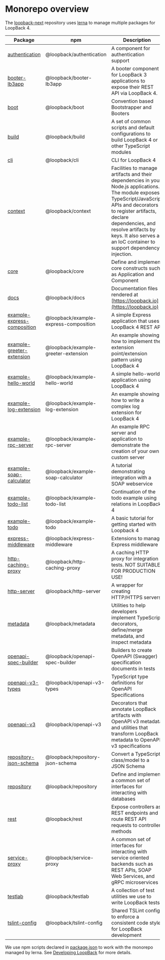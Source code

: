 # Monorepo overview

The [loopback-next](https://github.com/strongloop/loopback-next) repository uses
[lerna](https://lernajs.io/) to manage multiple packages for LoopBack 4.

<!-- PLEASE KEEP THE TABLE ROWS SORTED ALPHABETICALLY BY PACKAGE NAME-->

| Package                                                                                                             | npm                                   | Description                                                                                                                                                                                                                                                                                      |
| ------------------------------------------------------------------------------------------------------------------- | ------------------------------------- | ------------------------------------------------------------------------------------------------------------------------------------------------------------------------------------------------------------------------------------------------------------------------------------------------ |
| [authentication](https://github.com/strongloop/loopback-next/tree/master/packages/authentication)                   | @loopback/authentication              | A component for authentication support                                                                                                                                                                                                                                                           |
| [booter-lb3app](https://github.com/strongloop/loopback-next/tree/master/packages/booter-lb3app)                     | @loopback/booter-lb3app               | A booter component for LoopBack 3 applications to expose their REST API via LoopBack 4.                                                                                                                                                                                                          |
| [boot](https://github.com/strongloop/loopback-next/tree/master/packages/boot)                                       | @loopback/boot                        | Convention based Bootstrapper and Booters                                                                                                                                                                                                                                                        |
| [build](https://github.com/strongloop/loopback-next/tree/master/packages/build)                                     | @loopback/build                       | A set of common scripts and default configurations to build LoopBack 4 or other TypeScript modules                                                                                                                                                                                               |
| [cli](https://github.com/strongloop/loopback-next/tree/master/packages/cli)                                         | @loopback/cli                         | CLI for LoopBack 4                                                                                                                                                                                                                                                                               |
| [context](https://github.com/strongloop/loopback-next/tree/master/packages/context)                                 | @loopback/context                     | Facilities to manage artifacts and their dependencies in your Node.js applications. The module exposes TypeScript/JavaScript APIs and decorators to register artifacts, declare dependencies, and resolve artifacts by keys. It also serves as an IoC container to support dependency injection. |
| [core](https://github.com/strongloop/loopback-next/tree/master/packages/core)                                       | @loopback/core                        | Define and implement core constructs such as Application and Component                                                                                                                                                                                                                           |
| [docs](https://github.com/strongloop/loopback-next/tree/master/docs)                                                | @loopback/docs                        | Documentation files rendered at [https://loopback.io](https://loopback.io)                                                                                                                                                                                                                       |
| [example-express-composition](https://github.com/strongloop/loopback-next/tree/master/examples/express-composition) | @loopback/example-express-composition | A simple Express application that uses LoopBack 4 REST API                                                                                                                                                                                                                                       |
| [example-greeter-extension](https://github.com/strongloop/loopback-next/tree/master/examples/greeter-extension)     | @loopback/example-greeter-extension   | An example showing how to implement the extension point/extension pattern using LoopBack 4                                                                                                                                                                                                       |
| [example-hello-world](https://github.com/strongloop/loopback-next/tree/master/examples/hello-world)                 | @loopback/example-hello-world         | A simple hello-world application using LoopBack 4                                                                                                                                                                                                                                                |
| [example-log-extension](https://github.com/strongloop/loopback-next/tree/master/examples/log-extension)             | @loopback/example-log-extension       | An example showing how to write a complex log extension for LoopBack 4                                                                                                                                                                                                                           |
| [example-rpc-server](https://github.com/strongloop/loopback-next/tree/master/examples/rpc-server)                   | @loopback/example-rpc-server          | An example RPC server and application to demonstrate the creation of your own custom server                                                                                                                                                                                                      |
| [example-soap-calculator](https://github.com/strongloop/loopback-next/tree/master/examples/soap-calculator)         | @loopback/example-soap-calculator     | A tutorial demonstrating integration with a SOAP webservice                                                                                                                                                                                                                                      |
| [example-todo-list](https://github.com/strongloop/loopback-next/tree/master/examples/todo-list)                     | @loopback/example-todo-list           | Continuation of the todo example using relations in LoopBack 4                                                                                                                                                                                                                                   |
| [example-todo](https://github.com/strongloop/loopback-next/tree/master/examples/todo)                               | @loopback/example-todo                | A basic tutorial for getting started with Loopback 4                                                                                                                                                                                                                                             |
| [express-middleware](https://github.com/strongloop/loopback-next/tree/master/packages/express-middleware)           | @loopback/express-middleware          | Extensions to manage Express middleware                                                                                                                                                                                                                                                          |
| [http-caching-proxy](https://github.com/strongloop/loopback-next/tree/master/packages/http-caching-proxy)           | @loopback/http-caching-proxy          | A caching HTTP proxy for integration tests. NOT SUITABLE FOR PRODUCTION USE!                                                                                                                                                                                                                     |
| [http-server](https://github.com/strongloop/loopback-next/tree/master/packages/http-server)                         | @loopback/http-server                 | A wrapper for creating HTTP/HTTPS servers                                                                                                                                                                                                                                                        |
| [metadata](https://github.com/strongloop/loopback-next/tree/master/packages/metadata)                               | @loopback/metadata                    | Utilities to help developers implement TypeScript decorators, define/merge metadata, and inspect metadata                                                                                                                                                                                        |
| [openapi-spec-builder](https://github.com/strongloop/loopback-next/tree/master/packages/openapi-spec-builder)       | @loopback/openapi-spec-builder        | Builders to create OpenAPI (Swagger) specification documents in tests                                                                                                                                                                                                                            |
| [openapi-v3-types](https://github.com/strongloop/loopback-next/tree/master/packages/openapi-v3-types)               | @loopback/openapi-v3-types            | TypeScript type definitions for OpenAPI Specifications                                                                                                                                                                                                                                           |
| [openapi-v3](https://github.com/strongloop/loopback-next/tree/master/packages/openapi-v3)                           | @loopback/openapi-v3                  | Decorators that annotate LoopBack artifacts with OpenAPI v3 metadata and utilities that transform LoopBack metadata to OpenAPI v3 specifications                                                                                                                                                 |
| [repository-json-schema](https://github.com/strongloop/loopback-next/tree/master/packages/repository-json-schema)   | @loopback/repository-json-schema      | Convert a TypeScript class/model to a JSON Schema                                                                                                                                                                                                                                                |
| [repository](https://github.com/strongloop/loopback-next/tree/master/packages/repository)                           | @loopback/repository                  | Define and implement a common set of interfaces for interacting with databases                                                                                                                                                                                                                   |
| [rest](https://github.com/strongloop/loopback-next/tree/master/packages/rest)                                       | @loopback/rest                        | Expose controllers as REST endpoints and route REST API requests to controller methods                                                                                                                                                                                                           |
| [service-proxy](https://github.com/strongloop/loopback-next/tree/master/packages/service-proxy)                     | @loopback/service-proxy               | A common set of interfaces for interacting with service oriented backends such as REST APIs, SOAP Web Services, and gRPC microservices                                                                                                                                                           |
| [testlab](https://github.com/strongloop/loopback-next/tree/master/packages/testlab)                                 | @loopback/testlab                     | A collection of test utilities we use to write LoopBack tests                                                                                                                                                                                                                                    |
| [tslint-config](https://github.com/strongloop/loopback-next/tree/master/packages/tslint-config)                     | @loopback/tslint-config               | Shared TSLint config to enforce a consistent code style for LoopBack development                                                                                                                                                                                                                 |

We use npm scripts declared in
[package.json](https://github.com/strongloop/loopback-next/blob/master/package.json)
to work with the monorepo managed by lerna. See
[Developing LoopBack](./DEVELOPING.md) for more details.
